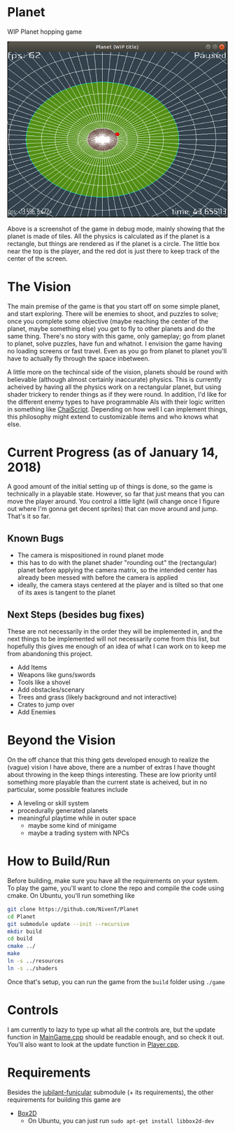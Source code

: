 # Planet
WIP Planet hopping game

![image](https://github.com/NivenT/Planet/blob/master/screenshots/screen1.png)

Above is a screenshot of the game in debug mode, mainly showing that the planet is made of tiles. All the physics is calculated as if the planet is a rectangle, but things are rendered as if the planet is a circle. The little box near the top is the player, and the red dot is just there to keep track of the center of the screen.

# The Vision
The main premise of the game is that you start off on some simple planet, and start exploring. There will be enemies to shoot, and puzzles to solve; once you complete some objective (maybe reaching the center of the planet, maybe something else) you get to fly to other planets and do the same thing. There's no story with this game, only gameplay; go from planet to planet, solve puzzles, have fun and whatnot. I envision the game having no loading screens or fast travel. Even as you go from planet to planet you'll have to actually fly through the space inbetween.

A little more on the techincal side of the vision, planets should be round with believable (although almost certainly inaccurate) physics. This is currently acheived by having all the physics work on a rectangular planet, but using shader trickery to render things as if they were round. In addition, I'd like for the different enemy types to have programmable AIs with their logic written in something like [ChaiScript](https://github.com/ChaiScript/ChaiScript). Depending on how well I can implement things, this philosophy might extend to customizable items and who knows what else.

# Current Progress (as of January 14, 2018)
A good amount of the initial setting up of things is done, so the game is technically in a playable state. However, so far that just means that you can move the player around. You control a little light (will change once I figure out where I'm gonna get decent sprites) that can move around and jump. That's it so far.

## Known Bugs
* The camera is mispositioned in round planet mode
 * this has to do with the planet shader "rounding out" the (rectangular) planet before applying the camera matrix, so the intended center has already been messed with before the camera is applied
 * ideally, the camera stays centered at the player and is tilted so that one of its axes is tangent to the planet
 
## Next Steps (besides bug fixes)
These are not necessarily in the order they will be implemented in, and the next things to be implemented will not necessarily come from this list, but hopefully this gives me enough of an idea of what I can work on to keep me from abandoning this project.
* Add Items
 * Weapons like guns/swords
 * Tools like a shovel
* Add obstacles/scenary
 * Trees and grass (likely background and not interactive)
 * Crates to jump over
* Add Enemies

# Beyond the Vision
On the off chance that this thing gets developed enough to realize the (vague) vision I have above, there are a number of extras I have thought about throwing in the keep things interesting. These are low priority until something more playable than the current state is acheived, but in no particular, some possible features include

* A leveling or skill system
* procedurally generated planets
* meaningful playtime while in outer space
  * maybe some kind of minigame
  * maybe a trading system with NPCs

# How to Build/Run
Before building, make sure you have all the requirements on your system. To play the game, you'll want to clone the repo and compile the code using cmake. On Ubuntu, you'll run something like

```bash
git clone https://github.com/NivenT/Planet
cd Planet
git submodule update --init --recursive
mkdir build
cd build
cmake ../
make
ln -s ../resources
ln -s ../shaders
```

Once that's setup, you can run the game from the `build` folder using `./game`

# Controls
I am currently to lazy to type up what all the controls are, but the update function in [MainGame.cpp](https://github.com/NivenT/Planet/blob/master/src/MainGame.cpp) should be readable enough, and so check it out. You'll also want to look at the update function in [Player.cpp](https://github.com/NivenT/Planet/blob/master/src/Player.cpp). 

# Requirements
Besides the [jubilant-funicular](https://github.com/NivenT/jubilant-funicular) submodule (+ its requirements), the other requirements for building this game are

* [Box2D](https://github.com/erincatto/Box2D)
  * On Ubuntu, you can just run `sudo apt-get install libbox2d-dev`
